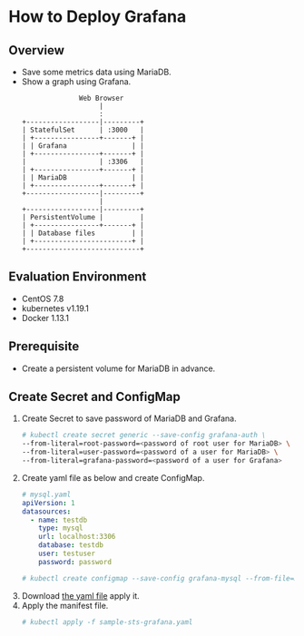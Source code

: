 # How to Deploy Grafana

## Overview
- Save some metrics data using MariaDB.
- Show a graph using Grafana.
  ```
                Web Browser
                     |
                     :
  +------------------|---------+
  | StatefulSet      | :3000   |
  | +----------------+-------+ |
  | | Grafana                | |
  | +----------------+-------+ |
  |                  | :3306   |
  | +----------------+-------+ |
  | | MariaDB                | |
  | +----------------+-------+ |
  +------------------|---------+
                     |
  +------------------|---------+
  | PersistentVolume |         |
  | +----------------+-------+ |
  | | Database files         | |
  | +------------------------+ |
  +----------------------------+
  ```
## Evaluation Environment
- CentOS 7.8
- kubernetes v1.19.1
- Docker 1.13.1

## Prerequisite
- Create a persistent volume for MariaDB in advance.
## Create Secret and ConfigMap
1. Create Secret to save password of MariaDB and Grafana.
   ```sh
   # kubectl create secret generic --save-config grafana-auth \
   --from-literal=root-password=<password of root user for MariaDB> \
   --from-literal=user-password=<password of a user for MariaDB> \
   --from-literal=grafana-password=<password of a user for Grafana>
   ```
1. Create yaml file as below and create ConfigMap.
   ```yaml
   # mysql.yaml
   apiVersion: 1
   datasources:
     - name: testdb
       type: mysql
       url: localhost:3306
       database: testdb
       user: testuser
       password: password
   ```
   ```sh
   # kubectl create configmap --save-config grafana-mysql --from-file=mysql.yaml
   ```   
1. Download [the yaml file](https://github.com/EXPRESSCLUSTER/kubernetes/blob/master/yaml/grafana-mariadb/sts-grafana.yaml) apply it.
1. Apply the manifest file.
   ```sh
   # kubectl apply -f sample-sts-grafana.yaml
   ```

